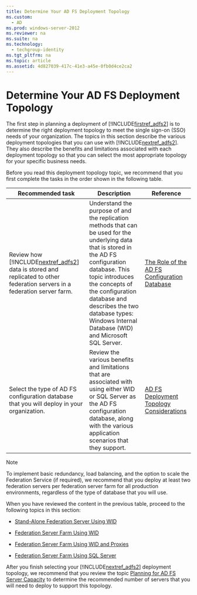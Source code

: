 ```yaml
---
title: Determine Your AD FS Deployment Topology
ms.custom: 
  - AD
ms.prod: windows-server-2012
ms.reviewer: na
ms.suite: na
ms.technology: 
  - techgroup-identity
ms.tgt_pltfrm: na
ms.topic: article
ms.assetid: 4d827039-417c-41e3-a45e-0fb0d4ce2ca2
---
```

# Determine Your AD FS Deployment Topology
The first step in planning a deployment of [!INCLUDE[firstref_adfs2](includes/firstref_adfs2_md.md)] is to determine the right deployment topology to meet the single sign\-on \(SSO\) needs of your organization. The topics in this section describe the various deployment topologies that you can use with [!INCLUDE[nextref_adfs2](includes/nextref_adfs2_md.md)]. They also describe the benefits and limitations associated with each deployment topology so that you can select the most appropriate topology for your specific business needs.

Before you read this deployment topology topic, we recommend that you first complete the tasks in the order shown in the following table.

|Recommended task|Description|Reference|
|--------------------|---------------|-------------|
|Review how [!INCLUDE[nextref_adfs2](includes/nextref_adfs2_md.md)] data is stored and replicated to other federation servers in a federation server farm.|Understand the purpose of and the replication methods that can be used for the underlying data that is stored in the AD FS configuration database. This topic introduces the concepts of the configuration database and describes the two database types: Windows Internal Database \(WID\) and Microsoft SQL Server.|[The Role of the AD FS Configuration Database](The-Role-of-the-AD-FS-Configuration-Database.md)|
|Select the type of AD FS configuration database that you will deploy in your organization.|Review the various benefits and limitations that are associated with using either WID or SQL Server as the AD FS configuration database, along with the various application scenarios that they support.|[AD FS Deployment Topology Considerations](AD-FS-Deployment-Topology-Considerations.md)|

> [!NOTE]
> To implement basic redundancy, load balancing, and the option to scale the Federation Service \(if required\), we recommend that you deploy at  least two federation servers per federation server farm for all production environments, regardless of the type of database that you will use.

When you have reviewed the content in the previous table, proceed to the following topics in this section:

-   [Stand-Alone Federation Server Using WID](Stand-Alone-Federation-Server-Using-WID.md)

-   [Federation Server Farm Using WID](Federation-Server-Farm-Using-WID.md)

-   [Federation Server Farm Using WID and Proxies](Federation-Server-Farm-Using-WID-and-Proxies.md)

-   [Federation Server Farm Using SQL Server](Federation-Server-Farm-Using-SQL-Server.md)

After you finish selecting your [!INCLUDE[nextref_adfs2](includes/nextref_adfs2_md.md)] deployment topology, we recommend that you review the topic [Planning for AD FS Server Capacity](Planning-for-AD-FS-Server-Capacity.md) to determine the recommended number of servers that you will need to deploy to support this topology.


